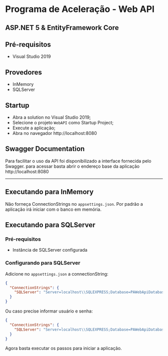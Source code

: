 # Programa de Aceleração - Web API

## ASP.NET 5 & EntityFramework Core

## Pré-requisitos
* Visual Studio 2019

## Provedores
* InMemory
* SQLServer
## Startup

* Abra a solution no Visual Studio 2019;
* Selecione o projeto `WebAPI` como Startup Project;
* Execute a aplicação;
* Abra no navegador http://localhost:8080

## Swagger Documentation
Para facilitar o uso da API foi disponibilizado a interface fornecida pelo Swagger.
para acessar basta abrir o endereço base da aplicação http://localhost:8080

___
## Executando para InMemory
Não forneça ConnectionStrings no `appsettings.json`. Por padrão a aplicação irá iniciar com o banco em memória.
## Executando para SQLServer
### Pré-requisitos
* Instância de SQLServer configurada

### Configurando para SQLServer

Adicione no `appsettings.json` a connectionString:
```json
{
  "ConnectionStrings": {
    "SQLServer": "Server=localhost\\SQLEXPRESS;Database=PAWebApiDatabase;Trusted_Connection=True;"
  }
}
```
Ou caso precise informar usuário e senha:
```json
{
  "ConnectionStrings": {
    "SQLServer": "Server=localhost\\SQLEXPRESS;Database=PAWebApiDatabase;User Id=admin;Password=admin;",
  }
}
```

Agora basta executar os passos para iniciar a aplicação.